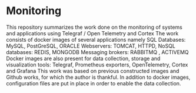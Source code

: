 # Monitoring
This repository summarizes the work done on the monitoring of systems and applications using Telegraf / Open Telemetry and Cortex
The work consists of docker images of several applications namely 
SQL Databases: MySQL, PostGreSQL, ORACLE
Webservers: TOMCAT, HTTPD, 
NoSQL databases: REDIS, MONGODB
Messaging brokers: RABBITMQ , ACTIVEMQ
Docker images are also present for data collection, storage and visualization tools: Telegraf, Prometheus exporters, OpenTelemetry, Cortex and Grafana
This work was based on previous constructed images and Github works, for which the author is thankful.
In addition to docker images, configuration files are put in place in order to enable the data collection.
